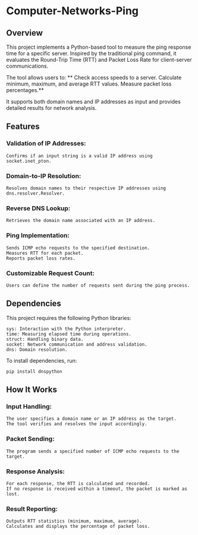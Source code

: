 # Computer-Networks-Ping

## Overview

This project implements a Python-based tool to measure the ping response time for a specific server. Inspired by the traditional ping command, it evaluates the Round-Trip Time (RTT) and Packet Loss Rate for client-server communications.

The tool allows users to:
**
Check access speeds to a server.
Calculate minimum, maximum, and average RTT values.
Measure packet loss percentages.**

It supports both domain names and IP addresses as input and provides detailed results for network analysis.

## Features

### Validation of IP Addresses:
    Confirms if an input string is a valid IP address using socket.inet_pton.

### Domain-to-IP Resolution:
    Resolves domain names to their respective IP addresses using dns.resolver.Resolver.

### Reverse DNS Lookup:
    Retrieves the domain name associated with an IP address.

### Ping Implementation:
    Sends ICMP echo requests to the specified destination.
    Measures RTT for each packet.
    Reports packet loss rates.

### Customizable Request Count:
    Users can define the number of requests sent during the ping process.

## Dependencies

This project requires the following Python libraries:

    sys: Interaction with the Python interpreter.
    time: Measuring elapsed time during operations.
    struct: Handling binary data.
    socket: Network communication and address validation.
    dns: Domain resolution.

To install dependencies, run:

    pip install dnspython

## **How It Works**

### Input Handling:
    The user specifies a domain name or an IP address as the target.
    The tool verifies and resolves the input accordingly.

### Packet Sending:
    The program sends a specified number of ICMP echo requests to the target.

### Response Analysis:
    For each response, the RTT is calculated and recorded.
    If no response is received within a timeout, the packet is marked as lost.

### Result Reporting:
    Outputs RTT statistics (minimum, maximum, average).
    Calculates and displays the percentage of packet loss.
